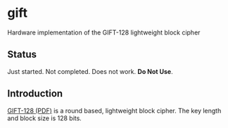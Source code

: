 # gift
Hardware implementation of the GIFT-128 lightweight block cipher

## Status
Just started. Not completed. Does not work. **Do Not Use**.


## Introduction
[GIFT-128 (PDF)](https://eprint.iacr.org/2017/622.pdf) is a round based,
lightweight block cipher. The key length and block size is 128 bits.
